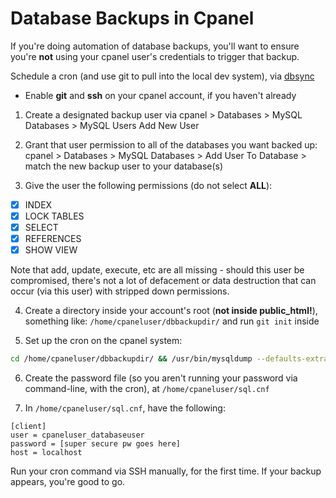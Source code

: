 # Database Backups in Cpanel
If you're doing automation of database backups, you'll want to ensure you're **not** using your cpanel user's credentials to trigger that backup.

Schedule a cron (and use git to pull into the local dev system), via [dbsync](https://github.com/angela-d/dbsync)
- Enable **git** and **ssh** on your cpanel account, if you haven't already


1. Create a designated backup user via cpanel > Databases > MySQL Databases >  MySQL Users
Add New User

2. Grant that user permission to all of the databases you want backed up: cpanel > Databases > MySQL Databases > Add User To Database > match the new backup user to your database(s)

3. Give the user the following permissions (do not select **ALL**):
- [x] INDEX
- [x] LOCK TABLES
- [x] SELECT
- [x] REFERENCES
- [x] SHOW VIEW

Note that add, update, execute, etc are all missing - should this user be compromised, there's not a lot of defacement or data destruction that can occur (via this user) with stripped down permissions.

4. Create a directory inside your account's root (**not inside public_html!**), something like: `/home/cpaneluser/dbbackupdir/` and run `git init` inside


5. Set up the cron on the cpanel system:
```bash
cd /home/cpaneluser/dbbackupdir/ && /usr/bin/mysqldump --defaults-extra-file=/home/cpaneluser/sql.cnf --opt --all-databases | bzip2 > /home/cpaneluser/dbbackupdir/sqlbackup-`date +\%Y\%m\%d`.sql.bz2 && git add . && git commit -m "Backup" && cd > /dev/null 2>&1
```

6. Create the password file (so you aren't running your password via command-line, with the cron), at `/home/cpaneluser/sql.cnf`

7. In `/home/cpaneluser/sql.cnf`, have the following:
```text
[client]
user = cpaneluser_databaseuser
password = [super secure pw goes here]
host = localhost
```

Run your cron command via SSH manually, for the first time.  If your backup appears, you're good to go.
